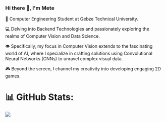 ### Hi there 👋, I'm Mete


🚀 Computer Engineering Student at Gebze Technical University.

💻 Delving into Backend Technologies and passionately exploring the realms of Computer Vision and Data Science.

👁️ Specifically, my focus in Computer Vision extends to the fascinating world of AI, where I specialize in crafting solutions using Convolutional Neural Networks (CNNs) to unravel complex visual data.

🎮 Beyond the screen, I channel my creativity into developing engaging 2D games.

# 📊 GitHub Stats:
![](https://github-readme-stats.vercel.app/api/top-langs/?username=MeteSamlioglu&theme=default&hide_border=false&include_all_commits=true&count_private=true&layout=compact)


<!-- Proudly created with GPRM ( https://gprm.itsvg.in ) -->
